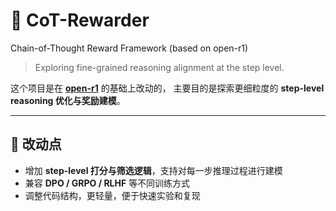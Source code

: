 # 🧠 CoT-Rewarder

Chain-of-Thought Reward Framework (based on open-r1)

> Exploring fine-grained reasoning alignment at the step level.

这个项目是在 **[open-r1](https://github.com/huggingface/open-r1)** 的基础上改动的，
主要目的是探索更细粒度的 **step-level reasoning 优化与奖励建模**。

---

## 🚀 改动点

- 增加 **step-level 打分与筛选逻辑**，支持对每一步推理过程进行建模
- 兼容 **DPO / GRPO / RLHF** 等不同训练方式
- 调整代码结构，更轻量，便于快速实验和复现

